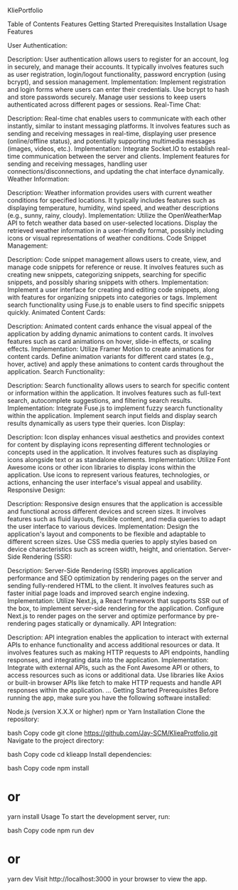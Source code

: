 KliePortfolio

Table of Contents
Features
Getting Started
Prerequisites
Installation
Usage
Features

User Authentication:

Description: User authentication allows users to register for an account, log in securely, and manage their accounts. It typically involves features such as user registration, login/logout functionality, password encryption (using bcrypt), and session management.
Implementation: Implement registration and login forms where users can enter their credentials. Use bcrypt to hash and store passwords securely. Manage user sessions to keep users authenticated across different pages or sessions.
Real-Time Chat:

Description: Real-time chat enables users to communicate with each other instantly, similar to instant messaging platforms. It involves features such as sending and receiving messages in real-time, displaying user presence (online/offline status), and potentially supporting multimedia messages (images, videos, etc.).
Implementation: Integrate Socket.IO to establish real-time communication between the server and clients. Implement features for sending and receiving messages, handling user connections/disconnections, and updating the chat interface dynamically.
Weather Information:

Description: Weather information provides users with current weather conditions for specified locations. It typically includes features such as displaying temperature, humidity, wind speed, and weather descriptions (e.g., sunny, rainy, cloudy).
Implementation: Utilize the OpenWeatherMap API to fetch weather data based on user-selected locations. Display the retrieved weather information in a user-friendly format, possibly including icons or visual representations of weather conditions.
Code Snippet Management:

Description: Code snippet management allows users to create, view, and manage code snippets for reference or reuse. It involves features such as creating new snippets, categorizing snippets, searching for specific snippets, and possibly sharing snippets with others.
Implementation: Implement a user interface for creating and editing code snippets, along with features for organizing snippets into categories or tags. Implement search functionality using Fuse.js to enable users to find specific snippets quickly.
Animated Content Cards:

Description: Animated content cards enhance the visual appeal of the application by adding dynamic animations to content cards. It involves features such as card animations on hover, slide-in effects, or scaling effects.
Implementation: Utilize Framer Motion to create animations for content cards. Define animation variants for different card states (e.g., hover, active) and apply these animations to content cards throughout the application.
Search Functionality:

Description: Search functionality allows users to search for specific content or information within the application. It involves features such as full-text search, autocomplete suggestions, and filtering search results.
Implementation: Integrate Fuse.js to implement fuzzy search functionality within the application. Implement search input fields and display search results dynamically as users type their queries.
Icon Display:

Description: Icon display enhances visual aesthetics and provides context for content by displaying icons representing different technologies or concepts used in the application. It involves features such as displaying icons alongside text or as standalone elements.
Implementation: Utilize Font Awesome icons or other icon libraries to display icons within the application. Use icons to represent various features, technologies, or actions, enhancing the user interface's visual appeal and usability.
Responsive Design:

Description: Responsive design ensures that the application is accessible and functional across different devices and screen sizes. It involves features such as fluid layouts, flexible content, and media queries to adapt the user interface to various devices.
Implementation: Design the application's layout and components to be flexible and adaptable to different screen sizes. Use CSS media queries to apply styles based on device characteristics such as screen width, height, and orientation.
Server-Side Rendering (SSR):

Description: Server-Side Rendering (SSR) improves application performance and SEO optimization by rendering pages on the server and sending fully-rendered HTML to the client. It involves features such as faster initial page loads and improved search engine indexing.
Implementation: Utilize Next.js, a React framework that supports SSR out of the box, to implement server-side rendering for the application. Configure Next.js to render pages on the server and optimize performance by pre-rendering pages statically or dynamically.
API Integration:

Description: API integration enables the application to interact with external APIs to enhance functionality and access additional resources or data. It involves features such as making HTTP requests to API endpoints, handling responses, and integrating data into the application.
Implementation: Integrate with external APIs, such as the Font Awesome API or others, to access resources such as icons or additional data. Use libraries like Axios or built-in browser APIs like fetch to make HTTP requests and handle API responses within the application.
...
Getting Started
Prerequisites
Before running the app, make sure you have the following software installed:

Node.js (version X.X.X or higher)
npm or Yarn
Installation
Clone the repository:

bash
Copy code
git clone https://github.com/Jay-SCM/KlieaProtfolio.git
Navigate to the project directory:

bash
Copy code
cd klieapp
Install dependencies:

bash
Copy code
npm install
# or
yarn install
Usage
To start the development server, run:

bash
Copy code
npm run dev
# or
yarn dev
Visit http://localhost:3000 in your browser to view the app.